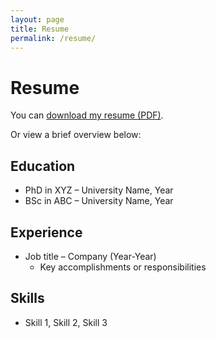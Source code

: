 ```yaml
---
layout: page
title: Resume
permalink: /resume/
---
```


# Resume

You can [download my resume (PDF)](files/Your_Resume.pdf).

Or view a brief overview below:

## Education
- PhD in XYZ – University Name, Year
- BSc in ABC – University Name, Year

## Experience
- Job title – Company (Year-Year)
  - Key accomplishments or responsibilities

## Skills
- Skill 1, Skill 2, Skill 3
